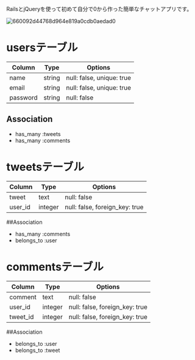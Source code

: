 
RailsとjQueryを使って初めて自分で0から作った簡単なチャットアプリです。


![660092d44768d964e819a0cdb0aedad0](https://user-images.githubusercontent.com/52994356/66020859-8b962600-e523-11e9-857b-23edc734c864.gif)


# usersテーブル
|Column|Type|Options|
|------|----|-------|
|name|string|null: false, unique: true|
|email|string|null: false, unique: true|
|password|string|null: false|
## Association
- has_many :tweets
- has_many :comments

# tweetsテーブル
|Column|Type|Options|
|------|----|-------|
|tweet|text|null: false|
|user_id|integer|null: false, foreign_key: true|
##Association
- has_many   :comments
- belongs_to :user

# commentsテーブル
|Column|Type|Options|
|------|----|-------|
|comment|text|null: false|
|user_id|integer|null: false, foreign_key: true|
|tweet_id|integer|null: false, foreign_key: true|
##Association
- belongs_to :user
- belongs_to :tweet
